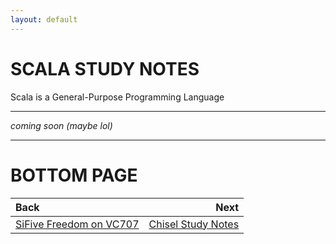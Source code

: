 ```yaml
---
layout: default
---
```


# SCALA STUDY NOTES

Scala is a General-Purpose Programming Language

* * *

*coming soon (maybe lol)*

* * *

# BOTTOM PAGE

| Back | Next |
| :--- | ---: |
| [SiFive Freedom on VC707](./vc707.md) | [Chisel Study Notes](./chisel.md) |

